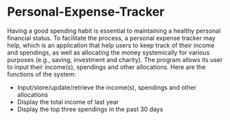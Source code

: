 # Personal-Expense-Tracker

Having a good spending habit is essential to maintaining a healthy personal financial status. To
facilitate the process, a personal expense tracker may help, which is an application that help users to
keep track of their income and spendings, as well as allocating the money systemically for various
purposes (e.g., saving, investment and charity). The program allows its user to input their income(s), spendings and
other allocations. Here are the functions of the system:
- Input/store/update/retrieve the income(s), spendings and other allocations
- Display the total income of last year
- Display the top three spendings in the past 30 days
